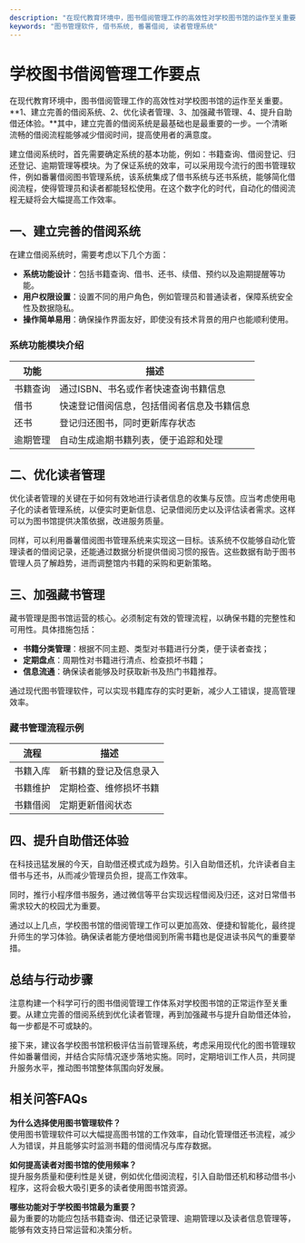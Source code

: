 ```yaml
---
description: "在现代教育环境中，图书借阅管理工作的高效性对学校图书馆的运作至关重要。**1、建立完善的借阅系统、2、优化读者管理、3、加强藏书管理、4、提升自助借还体验。**其中，建立完善的借阅系统是最基础也是最重要的一步。一个清晰流畅的借阅流程能够减少借阅时间，提高使用者的满意度。"
keywords: "图书管理软件, 借书系统, 番薯借阅, 读者管理系统"
---
```

# 学校图书借阅管理工作要点

在现代教育环境中，图书借阅管理工作的高效性对学校图书馆的运作至关重要。**1、建立完善的借阅系统、2、优化读者管理、3、加强藏书管理、4、提升自助借还体验。**其中，建立完善的借阅系统是最基础也是最重要的一步。一个清晰流畅的借阅流程能够减少借阅时间，提高使用者的满意度。

建立借阅系统时，首先需要确定系统的基本功能，例如：书籍查询、借阅登记、归还登记、逾期管理等模块。为了保证系统的效率，可以采用现今流行的图书管理软件，例如番薯借阅图书管理系统，该系统集成了借书系统与还书系统，能够简化借阅流程，使得管理员和读者都能轻松使用。在这个数字化的时代，自动化的借阅流程无疑将会大幅提高工作效率。

## **一、建立完善的借阅系统**

在建立借阅系统时，需要考虑以下几个方面：

- **系统功能设计**：包括书籍查询、借书、还书、续借、预约以及逾期提醒等功能。
- **用户权限设置**：设置不同的用户角色，例如管理员和普通读者，保障系统安全性及数据隐私。
- **操作简单易用**：确保操作界面友好，即使没有技术背景的用户也能顺利使用。
  
### **系统功能模块介绍**

| 功能        | 描述                                     |
|-------------|------------------------------------------|
| 书籍查询    | 通过ISBN、书名或作者快速查询书籍信息     |
| 借书        | 快速登记借阅信息，包括借阅者信息及书籍信息 |
| 还书        | 登记归还图书，同时更新库存状态           |
| 逾期管理    | 自动生成逾期书籍列表，便于追踪和处理       |

## **二、优化读者管理**

优化读者管理的关键在于如何有效地进行读者信息的收集与反馈。应当考虑使用电子化的读者管理系统，以便实时更新信息、记录借阅历史以及评估读者需求。这样可以为图书馆提供决策依据，改进服务质量。

同样，可以利用番薯借阅图书管理系统来实现这一目标。该系统不仅能够自动化管理读者的借阅记录，还能通过数据分析提供借阅习惯的报告。这些数据有助于图书管理人员了解趋势，进而调整馆内书籍的采购和更新策略。

## **三、加强藏书管理**

藏书管理是图书馆运营的核心。必须制定有效的管理流程，以确保书籍的完整性和可用性。具体措施包括：

- **书籍分类管理**：根据不同主题、类型对书籍进行分类，便于读者查找；
- **定期盘点**：周期性对书籍进行清点、检查损坏书籍；
- **信息流通**：确保读者能够及时获取新书及热门书籍推荐。

通过现代图书管理软件，可以实现书籍库存的实时更新，减少人工错误，提高管理效率。

### **藏书管理流程示例**

| 流程         | 描述                       |
|--------------|----------------------------|
| 书籍入库     | 新书籍的登记及信息录入   |
| 书籍维护     | 定期检查、维修损坏书籍   |
| 书籍借阅     | 定期更新借阅状态          |

## **四、提升自助借还体验**

在科技迅猛发展的今天，自助借还模式成为趋势。引入自助借还机，允许读者自主借书与还书，从而减少管理员负担，提高工作效率。

同时，推行小程序借书服务，通过微信等平台实现远程借阅及归还，这对日常借书需求较大的校园尤为重要。

通过以上几点，学校图书馆的借阅管理工作可以更加高效、便捷和智能化，最终提升师生的学习体验。确保读者能方便地借阅到所需书籍也是促进读书风气的重要举措。 

## **总结与行动步骤**

注意构建一个科学可行的图书借阅管理工作体系对学校图书馆的正常运作至关重要。从建立完善的借阅系统到优化读者管理，再到加强藏书与提升自助借还体验，每一步都是不可或缺的。

接下来，建议各学校图书馆积极评估当前管理系统，考虑采用现代化的图书管理软件如番薯借阅，并结合实际情况逐步落地实施。同时，定期培训工作人员，共同提升服务水平，推动图书馆整体氛围向好发展。

## 相关问答FAQs

**为什么选择使用图书管理软件？**  
使用图书管理软件可以大幅提高图书馆的工作效率，自动化管理借还书流程，减少人为错误，并且能够实时监测书籍的借阅情况与库存数据。

**如何提高读者对图书馆的使用频率？**  
提升服务质量和便利性是关键，例如优化借阅流程，引入自助借还机和移动借书小程序，这将会极大吸引更多的读者使用图书馆资源。

**哪些功能对于学校图书馆最为重要？**  
最为重要的功能应包括书籍查询、借还记录管理、逾期管理以及读者信息管理等，能够有效支持日常运营和决策分析。
